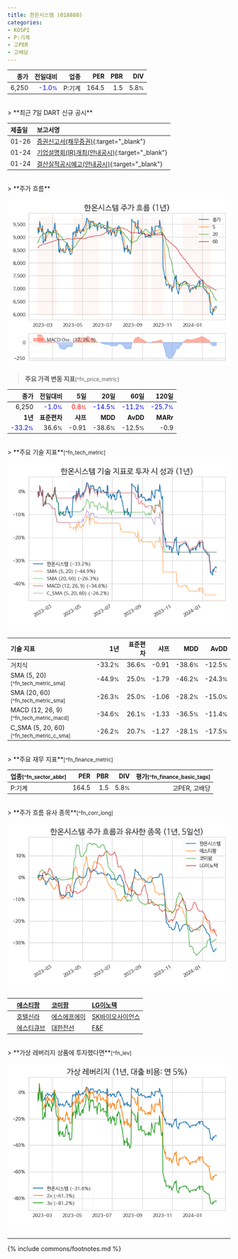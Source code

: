 ```yaml
---
title: 한온시스템 (018880)
categories:
- KOSPI
- P:기계
- 고PER
- 고배당
---
```

| **종가** | **전일대비** | **업종** | **PER** | **PBR** | **DIV** |
| -------: | -----------: | -------: | ------: | ------: | ------: |
| 6,250 | <span style="color: blue">-1.0<small>%</small></span> | P:기계 | 164.5 | 1.5 | 5.8<small>%</small> |

<!-- more -->

<br>
> **최근 7일 DART 신규 공시**<a id="dart"></a>


| **제출일** | **보고서명** |
| :--------- | :----------- |
| 01-26 | [증권신고서(채무증권)](https://dart.fss.or.kr/dsaf001/main.do?rcpNo=20240126000549){:target="_blank"} |
| 01-24 | [기업설명회(IR)개최(안내공시)](https://dart.fss.or.kr/dsaf001/main.do?rcpNo=20240124800513){:target="_blank"} |
| 01-24 | [결산실적공시예고(안내공시)](https://dart.fss.or.kr/dsaf001/main.do?rcpNo=20240124800498){:target="_blank"} |

<br>
> **주가 흐름**<a id="price"></a>

![018880](/stock/images/018880.png)

> **주요 가격 변동 지표**<small>[^fn_price_metric]</small>

| **종가** | **전일대비** | **5일** | **20일** | **60일** | **120일** |
| -------: | -----------: | ------: | -------: | -------: | --------: |
| 6,250 | <span style="color: blue">-1.0<small>%</small></span> | <span style="color: red">0.8<small>%</small></span> | <span style="color: blue">-14.5<small>%</small></span> | <span style="color: blue">-11.2<small>%</small></span> | <span style="color: blue">-25.7<small>%</small></span> |
| **1년** | **표준편차** | **샤프** | **MDD** | **AvDD** | **MARr** |
| <span style="color: blue">-33.2<small>%</small></span> | 36.6<small>%</small> | -0.91 | -38.6<small>%</small> | -12.5<small>%</small> | -0.9 |

<br>
> **주요 기술 지표**<small>[^fn_tech_metric]</small>


![018880](/stock/images/018880_tech.png)

| **기술 지표** | **1년** | **표준편차** | **샤프** | **MDD** | **AvDD** |
| :------------ | ------: | -----------: | -------: | ------: | -------: |
| 거치식 | -33.2<small>%</small> | 36.6<small>%</small> | -0.91 | -38.6<small>%</small> | -12.5<small>%</small> |
| SMA (5, 20)<small>[^fn_tech_metric_sma]</small> | -44.9<small>%</small> | 25.0<small>%</small> | -1.79 | -46.2<small>%</small> | -24.3<small>%</small> |
| SMA (20, 60)<small>[^fn_tech_metric_sma]</small> | -26.3<small>%</small> | 25.0<small>%</small> | -1.06 | -28.2<small>%</small> | -15.0<small>%</small> |
| MACD (12, 26, 9)<small>[^fn_tech_metric_macd]</small> | -34.6<small>%</small> | 26.1<small>%</small> | -1.33 | -36.5<small>%</small> | -11.4<small>%</small> |
| C_SMA (5, 20, 60)<small>[^fn_tech_metric_c_sma]</small> | -26.2<small>%</small> | 20.7<small>%</small> | -1.27 | -28.1<small>%</small> | -17.5<small>%</small> |

<br>
> **주요 재무 지표**<small>[^fn_finance_metric]</small>

| **업종**<small>[^fn_sector_abbr]</small> | **PER** | **PBR** | **DIV** | **평가**<small>[^fn_finance_basic_tags]</small> |
| :--------------------------------------- | ------: | ------: | ------: | ----------------------------------------------: |
| P:기계 | 164.5 | 1.5 | 5.8<small>%</small> | 고PER, 고배당 |

<br>
> **주가 흐름 유사 종목**<a id="corr"></a><small>[^fn_corr_long]</small>

![018880](/stock/images/018880_corr.png)

|    | [에스티팜](/237690/) | [코미팜](/041960/) | [LG이노텍](/011070/) |
| :- | :------------------------------------- | :------------------------------------- | :--------------------------------------|
|    | [호텔신라](/008770/) | [에스에프에이](/056190/) | [SK바이오사이언스](/302440/) |
|    | [에스티큐브](/052020/) | [대한전선](/001440/) | [F&F](/383220/) |

<br>
> **가상 레버리지 상품에 투자했다면**<a id="2x"></a><small>[^fn_lev]</small>

![018880](/stock/images/018880_2x.png)

---
{% include commons/footnotes.md %}